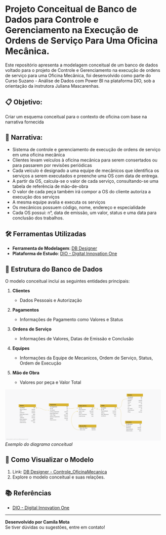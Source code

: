 # Projeto Conceitual de Banco de Dados para Controle e Gerenciamento na Execução de Ordens de Serviço Para Uma Oficina Mecânica.

Este repositório apresenta a modelagem conceitual de um banco de dados voltado para o projeto de Controle e Gerenciamento na execução de ordens de serviço para uma Oficina Mecânica, foi desenvolvido como parte do Curso Suzano - Análise de Dados com Power BI na plataforma DIO, sob a orientação da instrutora Juliana Mascarenhas.  

## 📋 Objetivo:
Criar um esquema conceitual para o contexto de oficina com base na narrativa fornecida

## :page_facing_up: Narrativa:
- Sistema de controle e gerenciamento de execução de ordens de serviço em uma oficina mecânica
- Clientes levam veículos à oficina mecânica para serem consertados ou para passarem por revisões  periódicas
- Cada veículo é designado a uma equipe de mecânicos que identifica os serviços a serem executados e preenche uma OS com data de entrega.
- A partir da OS, calcula-se o valor de cada serviço, consultando-se uma tabela de referência de mão-de-obra
- O valor de cada peça também irá compor a OS do cliente autoriza a execução dos serviços
- A mesma equipe avalia e executa os serviços
- Os mecânicos possuem código, nome, endereço e especialidade
- Cada OS possui: n°, data de emissão, um valor, status e uma data para conclusão dos trabalhos.

## 🛠️ Ferramentas Utilizadas  

- **Ferramenta de Modelagem**: [DB Designer](https://erd.dbdesigner.net/)
- **Plataforma de Estudo**: [DIO - Digital Innovation One](https://web.dio.me/)  

## 📖 Estrutura do Banco de Dados  

O modelo conceitual inclui as seguintes entidades principais:  

1. **Clientes**  
   - Dados Pessoais e Autorização

2. **Pagamentos**  
   - Informações de Pagamento como Valores e Status

3. **Ordens de Serviço**  
   - Informações de Valores, Datas de Emissão e Conclusão 

4. **Equipes**  
   - Informações da Equipe de Mecanicos, Ordem de Serviço, Status, Ordem de Execução

5. **Mão de Obra**
   - Valores por peça e Valor Total

![Diagrama do Banco de Dados](controle_oficinamecanica_1.png)  
*Exemplo do diagrama conceitual*  

## 🚀 Como Visualizar o Modelo  

1. Link: [DB Designer - Controle_OficinaMecanica](https://dbdesigner.page.link/zbK1VTB79DdJbmB69)
3. Explore o modelo conceitual e suas relações.  

## 📚 Referências  

- [DIO - Digital Innovation One](https://web.dio.me/)  
---

**Desenvolvido por Camila Mota**  
Se tiver dúvidas ou sugestões, entre em contato!  
